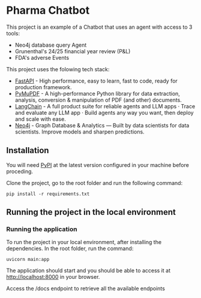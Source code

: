 # Pharma Chatbot

This project is an example of a Chatbot that uses an agent with access to 3 tools:

- Neo4j database query Agent
- Grunenthal's 24/25 financial year review (P&L)
- FDA's adverse Events

This project uses the folowing tech stack:

- [FastAPI](https://fastapi.tiangolo.com/) - High performance, easy to learn, fast to code, ready for production framework.
- [PyMuPDF](https://pymupdf.readthedocs.io/en/latest/) - A high-performance Python library for data extraction, analysis, conversion & manipulation of PDF (and other) documents.
- [LangChain](https://www.langchain.com/) - A full product suite for reliable agents and LLM apps · Trace and evaluate any LLM app · Build agents any way you want, then deploy and scale with ease.
- [Neo4j](https://www.neo4j.com) - Graph Database & Analytics — Built by data scientists for data scientists. Improve models and sharpen predictions.

## Installation

You will need [PyPI](https://pypi.org/project/pip/) at the latest version configured in your machine before proceding.

Clone the project, go to the root folder and run the following command:

`pip install -r requirements.txt`

## Running the project in the local environment

### Running the application

To run the project in your local environment, after installing the dependencies. In the root folder, run the command:

`uvicorn main:app`

The application should start and you should be able to access it at [http://localhost:8000](http://localhost:8000) in your browser.

Access the /docs endpoint to retrieve all the available endpoints

